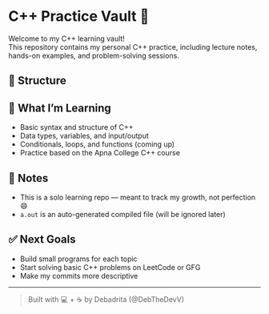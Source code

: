 # C++ Practice Vault 🚀

Welcome to my C++ learning vault!  
This repository contains my personal C++ practice, including lecture notes, hands-on examples, and problem-solving sessions.

## 📂 Structure
## 🧠 What I’m Learning

- Basic syntax and structure of C++
- Data types, variables, and input/output
- Conditionals, loops, and functions (coming up)
- Practice based on the Apna College C++ course

## 📌 Notes

- This is a solo learning repo — meant to track my growth, not perfection 😄
- `a.out` is an auto-generated compiled file (will be ignored later)

## ✅ Next Goals

- Build small programs for each topic
- Start solving basic C++ problems on LeetCode or GFG
- Make my commits more descriptive

---

> Built with 💻 + ☕ by Debadrita (@DebTheDevV)